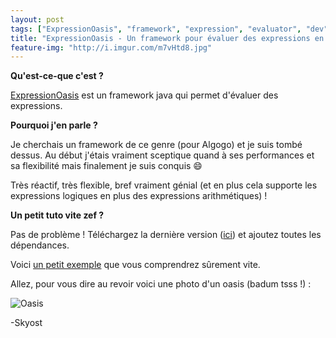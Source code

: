 ```yaml
---
layout: post
tags: ["ExpressionOasis", "framework", "expression", "evaluator", "dev", "code", "java"]
title: "ExpressionOasis - Un framework pour évaluer des expressions en Java"
feature-img: "http://i.imgur.com/m7vHtd8.jpg"
---
```


**Qu'est-ce-que c'est ?**

[ExpressionOasis](https://code.google.com/p/expressionoasis/) est un framework java qui permet d'évaluer des expressions.

**Pourquoi j'en parle ?**

Je cherchais un framework de ce genre (pour Algogo) et je suis tombé dessus. Au début j'étais vraiment sceptique quand à ses performances et sa flexibilité mais finalement je suis conquis :smile:

Très réactif, très flexible, bref vraiment génial (et en plus cela supporte les expressions logiques en plus des expressions arithmétiques) !

**Un petit tuto vite zef ?**

Pas de problème ! Téléchargez la dernière version ([ici](https://code.google.com/p/expressionoasis/wiki/Downloads)) et ajoutez toutes les dépendances.

Voici [un petit exemple](http://paste.skyost.eu/skyost-54c6808c1fa28) que vous comprendrez sûrement vite.

Allez, pour vous dire au revoir voici une photo d'un oasis (badum tsss !) :

![Oasis](http://i.imgur.com/m7vHtd8.jpg)

-Skyost